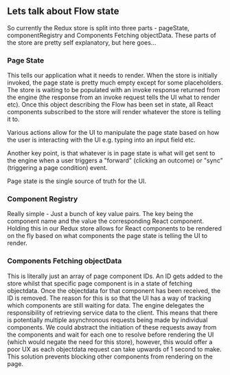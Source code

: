 ## Lets talk about Flow state

So currently the Redux store is split into three parts - pageState, componentRegistry and Components Fetching objectData.
These parts of the store are pretty self explanatory, but here goes...

### Page State
This tells our application what it needs to render. When the store is initially invoked, the page state
is pretty much empty except for some placeholders. The store is waiting to be populated with an
invoke response returned from the engine (the response from an invoke request tells the UI what to render etc).
Once this object describing the Flow has been set in state, all React components subscribed to the
store will render whatever the store is telling it to.

Various actions allow for the UI to manipulate the page state based on how the user is
interacting with the UI e.g. typing into an input field etc.

Another key point, is that whatever is in page state is what will get sent to the engine
when a user triggers a "forward" (clicking an outcome) or "sync" (triggering a page condition) event.

Page state is the single source of truth for the UI.

### Component Registry
Really simple - Just a bunch of key value pairs. The key being the component name and the value the
corresponding React component. Holding this in our Redux store allows for React components to be rendered
on the fly based on what components the page state is telling the UI to render.

### Components Fetching objectData
This is literally just an array of page component IDs. An ID gets added to the store whilst that specific page
component is in a state of fetching objectdata. Once the objectdata for that component has been received,
the ID is removed.
The reason for this is so that the UI has a way of tracking which components are still waiting for data.
The engine delegates the responsibility of retrieving service data to the
client. This means that there is potentially multiple asynchronous requests being made by individual
components. We could abstract the initiation of these requests away from the components and wait for each one to resolve before rendering the UI (which would negate the need for this store), however, this would
offer a poor UX as each objectdata request can take upwards of 1 second to make. This solution prevents blocking other components from rendering on the page.
